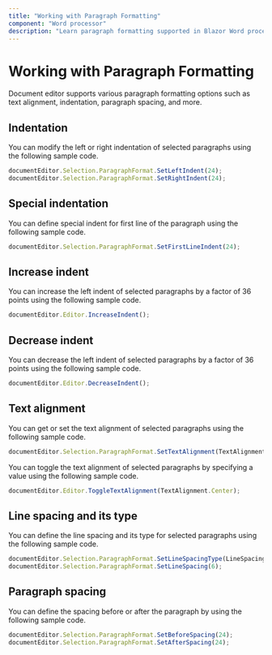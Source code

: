 ```yaml
---
title: "Working with Paragraph Formatting"
component: "Word processor"
description: "Learn paragraph formatting supported in Blazor Word processor and how to apply it for selected contents."
---
```


# Working with Paragraph Formatting

Document editor supports various paragraph formatting options such as text alignment, indentation, paragraph spacing, and more.

## Indentation

You can modify the left or right indentation of selected paragraphs using the following sample code.

```javascript
documentEditor.Selection.ParagraphFormat.SetLeftIndent(24);
documentEditor.Selection.ParagraphFormat.SetRightIndent(24);
```

## Special indentation

You can define special indent for first line of the paragraph using the following sample code.

```javascript
documentEditor.Selection.ParagraphFormat.SetFirstLineIndent(24);
```

## Increase indent

You can increase the left indent of selected paragraphs by a factor of 36 points using the following sample code.

```javascript
documentEditor.Editor.IncreaseIndent();
```

## Decrease indent

You can decrease the left indent of selected paragraphs by a factor of 36 points using the following sample code.

```javascript
documentEditor.Editor.DecreaseIndent();
```

## Text alignment

You can get or set the text alignment of selected paragraphs using the following sample code.

```javascript
documentEditor.Selection.ParagraphFormat.SetTextAlignment(TextAlignment.Center);
```

You can toggle the text alignment of selected paragraphs by specifying a value using the following sample code.

```javascript
documentEditor.Editor.ToggleTextAlignment(TextAlignment.Center);
```

## Line spacing and its type

You can define the line spacing and its type for selected paragraphs using the following sample code.

```javascript
documentEditor.Selection.ParagraphFormat.SetLineSpacingType(LineSpacingType.AtLeast);
documentEditor.Selection.ParagraphFormat.SetLineSpacing(6);
```

## Paragraph spacing

You can define the spacing before or after the paragraph by using the following sample code.

```javascript
documentEditor.Selection.ParagraphFormat.SetBeforeSpacing(24);
documentEditor.Selection.ParagraphFormat.SetAfterSpacing(24);
```
